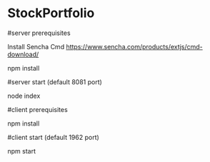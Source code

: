 # StockPortfolio

#server prerequisites

Install Sencha Cmd https://www.sencha.com/products/extjs/cmd-download/

npm install


#server start  (default 8081 port)

node index

#client prerequisites

npm install

#client start (default 1962 port)

npm start
